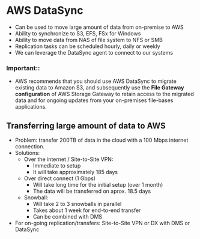 # AWS DataSync

- Can be used to move large amount of data from on-premise to AWS
- Ability to synchronize to S3, EFS, FSx for Windows
- Ability to move data from NAS of file system to NFS or SMB
- Replication tasks can be scheduled hourly, daily or weekly
- We can leverage the DataSync agent to connect to our systems

### Important::
-   AWS recommends that you should use AWS DataSync to migrate existing data to Amazon 
    S3, and subsequently use the **File Gateway configuration** of AWS Storage Gateway to retain access to the migrated data and for ongoing updates from your on-premises file-bases applications. 


## Transferring large amount of data to AWS

- Problem: transfer 200TB of data in the cloud with a 100 Mbps internet connection.
- Solutions:
    - Over the internet / Site-to-Site VPN:
        - Immediate to setup
        - It will take approximately 185 days
    - Over direct connect (1 Gbps)
        - Will take long time for the initial setup (over 1 month)
        - The data will be transferred on aprox. 18.5 days
    - Snowball:
        - Will take 2 to 3 snowballs in parallel
        - Takes about 1 week for end-to-end transfer
        - Can be combined with DMS
- For on-going replication/transfers: Site-to-Site VPN or DX with DMS or DataSync